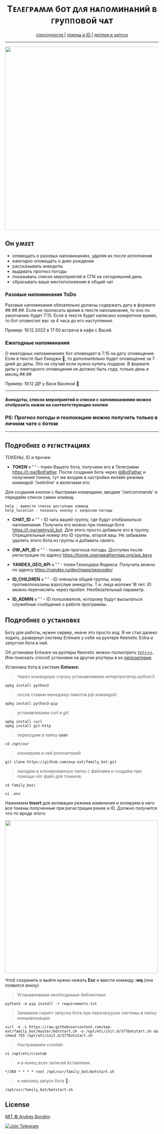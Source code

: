 <h1 align="center">Тᴇᴧᴇᴦᴩᴀʍʍ бᴏᴛ дᴧя нᴀᴨᴏʍинᴀний ʙ ᴦᴩуᴨᴨᴏʙᴏй чᴀᴛ</h1>

<p align="center">
<a href="#skills">спосоҕности |</a>
<a href="#tokens">токᴇны и ID   |</a>
<a href="#starts">дᴇплои и зᴀпʏск</a>
</p>

***
<p align="center">
<img src="https://github.com/exp-ext/GitProjects/blob/main/1364073016_25.jpg" width="600">
</p>

<section id="skills">
<h2> Он уʍᴇᴇᴛ </h2> 
</section>

- оповещать о разовых напоминаниях, удаляя их после исполнения
- ежегодно оповещать о днях рождения
- рассказывать анекдоты
- выдавать прогноз погоды
- показывать список мероприятий в СПб на сегодняшний день
- сбрасывать ваше местоположение в общий чат

### Разовые напоминания ToDo

Разовые напоминания обязательно должны содержать дату в формате *##.##.##*. Если не прописать время в тексте напоминания, то оно по умолчанию будет 7:15. Если в тексте будет написано конкретное время, то бот оповестит вас за 4 часа до его наступления.

Пример: 19.12.2022 в 17:50 встреча в кафе с Васей.

### Ежегодные напоминания

О ежегодных напоминаниях бот оповещает в 7:15 на дату оповещения. Если в тексте был Емоджи 🎁, то дополнительно будет оповещение за 7 дней до даты. Это на случай если нужно купить подарок. В формате даты у ежегодного оповещения не должно быть года, только день и месяц *##.##*

Пример: 19.12 ДР у Васи Васиной 🎁

***

#### Анекдоты, список мероприятий и списки с напоминаниями можно отобразить нажав на соответствующие кнопки

### PS: Прогноз погоды и геолокацию можно получить только в личном чате с ботом

***

<section id="tokens">
<h2>Пᴏдᴩᴏбнᴇᴇ ᴏ ᴩᴇᴦиᴄᴛᴩᴀциях</h2>
</section>

ТОКЕНЫ, ID и прочее: 

- **TOKEN = ' '** - токен Вашего бота, получаем его в Телеграмм https://t.me/BotFather.
После создания бота через [@BotFather](https://t.me/BotFather) и получения токена, тут же входим в настройки инлайн режима командой '/setinline' и включаем его.

Для создания кнопки с быстрыми командами, вводим '/setcommands' и передаём список самих команд:

    help - вывести список доступных команд
    help_location - показать кнопку с запросом погоды

- **CHAT_ID = ' '** - ID чата вашей группу, где будут отображаться напоминания. Получить его можно при помощи бота https://t.me/getmyid_bot. Для этого просто добавьте его в группу. Отрицательный номер это ID группы, второй ваш. Не забываем удалить этого бота из группы и добавить своего.

- **OW_API_ID = ' '** - токен для прогноза погоды. Доступен после регистрации по адресу https://home.openweathermap.org/api_keys

- **YANDEX_GEO_API = ' '** - токен Геокодера Яндекса. Получить можно по адресу  https://yandex.ru/dev/maps/geocoder/

- **ID_CHILDREN = ' '** - ID члена/ов общей группы, кому противопоказаны взрослые анекдоты. Т.е. лица моложе 18 лет. ID можно перечислять через пробел. Необязательный параметр.

- **ID_ADMIN = ' '** - ID пользователя, которому будут высылаться служебные сообщения о работе программы.

<section id="starts">
<h2> Пᴏдᴩᴏбнᴇᴇ ᴏ уᴄᴛᴀнᴏʙᴋᴇ </h2>
</section>

Боту для работы, нужен сервер, иначе это просто код. Я не стал далеко ходить, развернул систему Entware у себя на руотере Keenetic Extra и запустил бота в ней.

Об установке Entware на руотеры *Keenetic* можно посмотреть [тут>>>](https://help.keenetic.com/hc/ru/articles/360021214160). Или поискать способ установки на другие роутеры в их [репозитории](https://github.com/Entware/Entware/wiki).

Установка бота в системе **Entware**:

> Через командную строку устанавливаем интерпретатор *python3*:

    opkg install python3

> после ставим менеджер пакетов *pip* командой:

    opkg install python3-pip

> устанавливаем *curl* и *git*:

    opkg install curl
    opkg install git-http

> переходим в папку **user**

    cd /opt/usr

> клонируем в неё репозиторий

    git clone https://github.com/exp-ext/family_bot.git

> заходим в клонированную папку с файлами и создаём при помощи *vim* файл для токенов:

    cd family_bot/

    vi .env

Нажимаем **Insert** для активации режима изменения и копируем в него все токены полученные при регистрации ранее и ID.
Должно получится что-то вроде этого:

<img src="https://github.com/exp-ext/GitProjects/blob/main/token.png" width="500">

Чтоб сохранить и выйти нужно нажать **Esc** и ввести команду **:wq** (она появится внизу)

> Устанавливаем необходимые библиотеки:

    python3 -m pip install -r requirements.txt

> Заливаем скрипт запуска бота при перезагрузке системы в папку инициализации:

    curl -k -L https://raw.githubusercontent.com/exp-ext/family_bot/master/botstart.sh -o /opt/etc/init.d/S77botstart.sh && chmod 755 /opt/etc/init.d/S77botstart.sh

> Настраиваем *crontab*:

    vi /opt/etc/crontab

> и в конец всех записей вставляем:

    */360 * * * * root /opt/usr/family_bot/botstart.sh

> и наконец запуск бота 🚀:

    /opt/usr/family_bot/botstart.sh

## License

[MIT © Andrey Borokin](https://github.com/exp-ext/family_bot/blob/main/LICENSE.txt)

[![Join Telegram](https://img.shields.io/badge/My%20Telegram-Join-blue)](https://t.me/Borokin)

